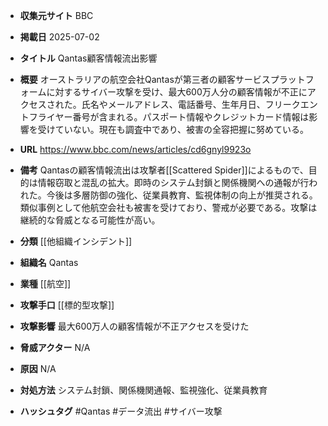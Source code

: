 - **収集元サイト**
BBC

- **掲載日**
2025-07-02

- **タイトル**
Qantas顧客情報流出影響

- **概要**
オーストラリアの航空会社Qantasが第三者の顧客サービスプラットフォームに対するサイバー攻撃を受け、最大600万人分の顧客情報が不正にアクセスされた。氏名やメールアドレス、電話番号、生年月日、フリークエントフライヤー番号が含まれる。パスポート情報やクレジットカード情報は影響を受けていない。現在も調査中であり、被害の全容把握に努めている。

- **URL**
https://www.bbc.com/news/articles/cd6gnyl9923o

- **備考**
Qantasの顧客情報流出は攻撃者[[Scattered Spider]]によるもので、目的は情報窃取と混乱の拡大。即時のシステム封鎖と関係機関への通報が行われた。今後は多層防御の強化、従業員教育、監視体制の向上が推奨される。類似事例として他航空会社も被害を受けており、警戒が必要である。攻撃は継続的な脅威となる可能性が高い。

- **分類**
[[他組織インシデント]]

- **組織名**
Qantas

- **業種**
[[航空]]

- **攻撃手口**
[[標的型攻撃]]

- **攻撃影響**
最大600万人の顧客情報が不正アクセスを受けた

- **脅威アクター**
N/A

- **原因**
N/A

- **対処方法**
システム封鎖、関係機関通報、監視強化、従業員教育

- **ハッシュタグ**
#Qantas #データ流出 #サイバー攻撃
